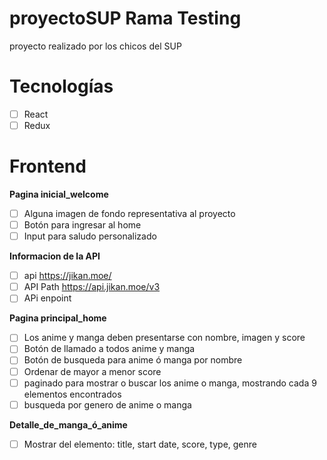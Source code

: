 # proyectoSUP Rama Testing
proyecto realizado por los chicos del SUP

# Tecnologías

- [ ] React
- [ ] Redux

# Frontend

__Pagina inicial_welcome__
- [ ] Alguna imagen de fondo representativa al proyecto
- [ ] Botón para ingresar al home
- [ ] Input para saludo personalizado 

__Informacion de la API__
- [ ] api https://jikan.moe/
- [ ] API Path https://api.jikan.moe/v3
- [ ] APi enpoint 

__Pagina principal_home__
- [ ] Los anime y manga deben presentarse con nombre, imagen y score
- [ ] Botón de llamado a todos anime y manga 
- [ ] Botón de busqueda para anime ó manga por nombre
- [ ] Ordenar de mayor a menor score
- [ ] paginado para mostrar o buscar los anime o manga, mostrando cada 9 elementos encontrados 
- [ ] busqueda por genero de anime o manga

__Detalle_de_manga_ó_anime__
- [ ] Mostrar del elemento: title, start date, score, type, genre